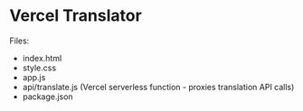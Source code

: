 Vercel Translator 
=============================

Files:
- index.html
- style.css
- app.js
- api/translate.js  (Vercel serverless function - proxies translation API calls)
- package.json

